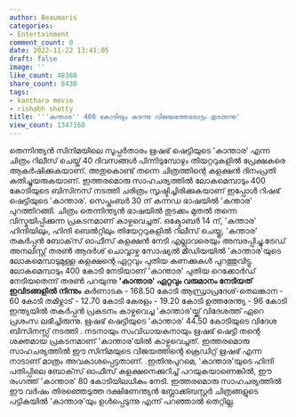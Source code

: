 ```yaml
---
author: Beaumaris
categories:
- Entertainment
comment_count: 0
date: 2022-11-22 13:41:05
draft: false
image: ''
like_count: 48388
share_count: 8430
tags:
- kanthara movie
- rishabh shetty
title: '''കന്താര'' 400 കോടിയും കടന്നു വിജയത്തേരോട്ടം തുടരുന്നു'
view_count: 1347160
---
```


തെന്നിന്ത്യൻ സിനിമയിലെ സൂപ്പർതാരം ഋഷഭ് ഷെട്ടിയുടെ 'കാന്താര' എന്ന ചിത്രം റിലീസ് ചെയ്ത് 40 ദിവസങ്ങൾ പിന്നിടുമ്പോഴും തിയറ്ററുകളിൽ പ്രേക്ഷകരെ ആകർഷിക്കുകയാണ്. അതുകൊണ്ട് തന്നെ ചിത്രത്തിന്റെ കളക്ഷൻ ദിനംപ്രതി കുതിച്ചുയരുകയാണ്. ഇത്തരമൊരു സാഹചര്യത്തിൽ ലോകമെമ്പാടും 400 കോടിയുടെ ബിസിനസ് നടത്തി ചരിത്രം സൃഷ്ടിച്ചിരിക്കുകയാണ് ഇപ്പോൾ റിഷഭ് ഷെട്ടിയുടെ 'കാന്താര'. സെപ്തംബർ 30 ന് കന്നഡ ഭാഷയിൽ 'കന്താര' പുറത്തിറങ്ങി. ചിത്രം തെന്നിന്ത്യൻ ഭാഷയിൽ തുടക്കം മുതൽ തന്നെ വിസ്മയിപ്പിക്കുന്ന പ്രകടനമാണ് കാഴ്ചവെച്ചത്. ഒക്ടോബർ 14 ന്, 'കന്താര' ഹിന്ദിയിലും, ഹിന്ദി ബെൽറ്റിലും തിയേറ്ററുകളിൽ റിലീസ് ചെയ്തു, 'കന്താര' തകർപ്പൻ ബോക്‌സ് ഓഫീസ് കളക്ഷൻ നേടി എല്ലാവരെയും അമ്പരപ്പിച്ചു.ട്രേഡ് അനലിസ്റ്റ് തരൺ ആദർശ് ചൊവ്വാഴ്ച സോഷ്യൽ മീഡിയയിൽ 'കാന്താര'യുടെ ലോകമെമ്പാടുമുള്ള കളക്ഷന്റെ ഏറ്റവും പുതിയ കണക്കുകൾ പുറത്തുവിട്ടു. ലോകമെമ്പാടും 400 കോടി നേടിയാണ് 'കാന്താര' പുതിയ റെക്കോർഡ് നേടിയതെന്ന് തരൺ പറയുന്നു **'കാന്താര' ഏറ്റവും വരുമാനം നേടിയത് ഇവിടങ്ങളിൽ നിന്നും** കർണാടക - 168.50 കോടി ആന്ധ്രാപ്രദേശ്-തെലങ്കാന - 60 കോടി തമിഴ്നാട് - 12.70 കോടി കേരളം - 19.20 കോടി ഉത്തരേന്ത്യ - 96 കോടി ഇന്ത്യയിൽ തകർപ്പൻ പ്രകടനം കാഴ്ചവെച്ച 'കാന്താര'യ്ക്ക് വിദേശത്ത് ഏറെ പ്രശംസ ലഭിച്ചിരുന്നു. ഋഷഭ് ഷെട്ടിയുടെ 'കാന്താര' 44.50 കോടിയുടെ വിദേശ ബിസിനസ്സ് നടത്തി . നടനായും സംവിധായകനായും ഋഷഭ് ഷെട്ടി തന്റെ ശക്തമായ പ്രകടനമാണ് 'കാന്താര'യിൽ കാഴ്ചവെച്ചത്. ഇത്തരമൊരു സാഹചര്യത്തിൽ ഈ സിനിമയുടെ വിജയത്തിന്റെ ക്രെഡിറ്റ് ഋഷഭ് എന്ന നാടാണ് മാത്രം അവകാശപ്പെട്ടതാണ്. .ഇതിനുപുറമെ, 'കാന്താര'യുടെ ഹിന്ദി പതിപ്പിലെ ബോക്‌സ് ഓഫീസ് കളക്ഷനെക്കുറിച്ച് പറയുകയാണെങ്കിൽ, ഈ രംഗത്ത് 'കാന്താര' 80 കോടിയിലധികം നേടി. ഇത്തരമൊരു സാഹചര്യത്തിൽ ഈ വർഷം തിരഞ്ഞെടുത്ത ദക്ഷിണേന്ത്യൻ ബ്ലോക്ക്ബസ്റ്റർ ചിത്രങ്ങളുടെ പട്ടികയിൽ 'കാന്താര'യും ഉൾപ്പെടുന്നു എന്ന് പറഞ്ഞാൽ തെറ്റില്ല.